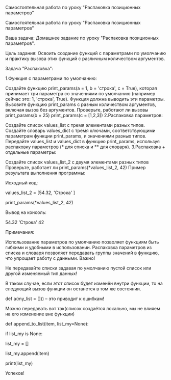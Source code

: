 Самостоятельная работа по уроку "Распаковка позиционных параметров"

Самостоятельная работа по уроку "Распаковка позиционных параметров"


Ваша задача:
Домашнее задание по уроку "Распаковка позиционных параметров".



Цель задания: Освоить создание функций с параметрами по умолчанию и практику вызова этих функций с различным количеством аргументов.



Задача "Распаковка":

1.Функция с параметрами по умолчанию:

Создайте функцию print_params(a = 1, b = 'строка', c = True), которая принимает три параметра со значениями по умолчанию (например сейчас это: 1, 'строка', True).
Функция должна выводить эти параметры.
Вызовите функцию print_params с разным количеством аргументов, включая вызов без аргументов.
Проверьте, работают ли вызовы print_params(b = 25) print_params(c = [1,2,3])
2.Распаковка параметров:

Создайте список values_list с тремя элементами разных типов.
Создайте словарь values_dict с тремя ключами, соответствующими параметрам функции print_params, и значениями разных типов.
Передайте values_list и values_dict в функцию print_params, используя распаковку параметров (* для списка и ** для словаря).
3.Распаковка + отдельные параметры:

Создайте список values_list_2 с двумя элементами разных типов
Проверьте, работает ли print_params(*values_list_2, 42)
Пример результата выполнения программы:

Исходный код:

values_list_2 = [54.32, 'Строка' ]

print_params(*values_list_2, 42)

Вывод на консоль:

54.32 'Строка' 42



Примечания:

Использование параметров по умолчанию позволяет функциям быть гибкими и удобными в использовании.
Распаковка параметров из списка и словаря позволяет передавать группы значений в функцию, что упрощает работу с данными.
Важно!

Не передавайте списки задавая по умолчанию пустой список или другой изменяемый тип данных!

В таком случае, если этот список будет изменён внутри функции, то на следующий вызов функции он останется в том же состоянии.

def a(my_list = [])) – это приводит к ошибкам!



Можно передавать вот так(список создаётся локально, мы не влияем на его изменение вне функции)

def append_to_list(item, list_my=None):

  if list_my is None:

   list_my = []

  list_my.append(item)

print(list_my)







Успехов!
